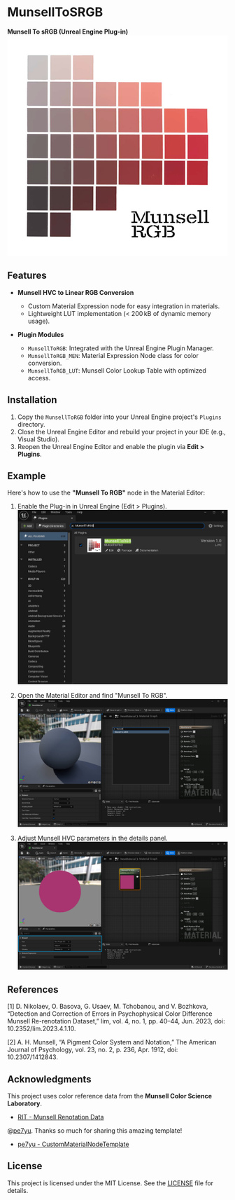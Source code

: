# MunsellToSRGB
**Munsell To sRGB (Unreal Engine Plug-in)**
![](/MunsellToRGB/Resources/Icon128.png)

## Features
- **Munsell HVC to Linear RGB Conversion**
  - Custom Material Expression node for easy integration in materials.
  - Lightweight LUT implementation (< 200 kB of dynamic memory usage).

- **Plugin Modules**
  - `MunsellToRGB`: Integrated with the Unreal Engine Plugin Manager.
  - `MunsellToRGB_MEN`: Material Expression Node class for color conversion.
  - `MunsellToRGB_LUT`: Munsell Color Lookup Table with optimized access.

## Installation
1. Copy the `MunsellToRGB` folder into your Unreal Engine project's `Plugins` directory.
2. Close the Unreal Engine Editor and rebuild your project in your IDE (e.g., Visual Studio).
3. Reopen the Unreal Engine Editor and enable the plugin via **Edit > Plugins**.

## Example
Here's how to use the **"Munsell To RGB"** node in the Material Editor:

1. Enable the Plug-in in Unreal Engine (Edit > Plugins).
![](/Data/0.MunsellToRGB_Plugin.jpg)

2. Open the Material Editor and find "Munsell To RGB".
![](/Data/1.MunsellToRGB_MEN.jpg)

3. Adjust Munsell HVC parameters in the details panel.
![](/Data/2.MunsellColor.jpg)

## References

[1] D. Nikolaev, O. Basova, G. Usaev, M. Tchobanou, and V. Bozhkova, “Detection and Correction of Errors in Psychophysical Color Difference Munsell Re-renotation Dataset,” lim, vol. 4, no. 1, pp. 40–44, Jun. 2023, doi: 10.2352/lim.2023.4.1.10.

[2] A. H. Munsell, “A Pigment Color System and Notation,” The American Journal of Psychology, vol. 23, no. 2, p. 236, Apr. 1912, doi: 10.2307/1412843.

## Acknowledgments

This project uses color reference data from the **Munsell Color Science Laboratory**.  
- [RIT - Munsell Renotation Data](https://www.rit.edu/science/munsell-color-science-lab-educational-resources#munsell-renotation-data)

@[pe7yu](https://github.com/pe7yu). Thanks so much for sharing this amazing template!
- [pe7yu - CustomMaterialNodeTemplate](https://github.com/pe7yu/CustomMaterialNodeTemplate)

## License
This project is licensed under the MIT License. See the [LICENSE](./LICENSE) file for details.
